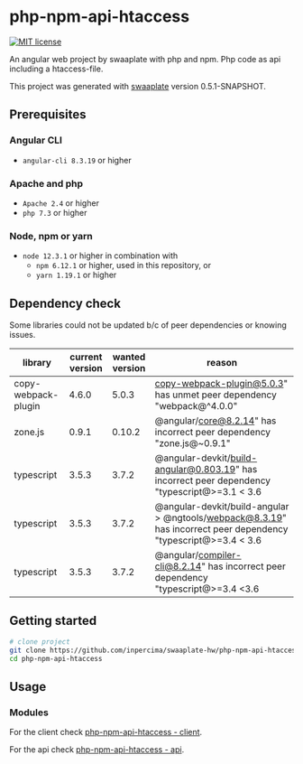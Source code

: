 # php-npm-api-htaccess

[![MIT license](https://img.shields.io/badge/license-MIT-blue.svg)](./LICENSE.md)

An angular web project by swaaplate with php and npm. Php code as api including a htaccess-file.

This project was generated with [swaaplate](https://github.com/inpercima/swaaplate) version 0.5.1-SNAPSHOT.

## Prerequisites

### Angular CLI

* `angular-cli 8.3.19` or higher

### Apache and php

* `Apache 2.4` or higher
* `php 7.3` or higher

### Node, npm or yarn

* `node 12.3.1` or higher in combination with
  * `npm 6.12.1` or higher, used in this repository, or
  * `yarn 1.19.1` or higher

## Dependency check

Some libraries could not be updated b/c of peer dependencies or knowing issues.

| library    | current version | wanted version | reason |
| ---------- | --------------- | -------------- | ------ |
| copy-webpack-plugin | 4.6.0 | 5.0.3 | copy-webpack-plugin@5.0.3" has unmet peer dependency "webpack@^4.0.0" |
| zone.js    | 0.9.1           | 0.10.2         | @angular/core@8.2.14" has incorrect peer dependency "zone.js@~0.9.1" |
| typescript | 3.5.3           | 3.7.2          | @angular-devkit/build-angular@0.803.19" has incorrect peer dependency "typescript@>=3.1 < 3.6 |
| typescript | 3.5.3           | 3.7.2          | @angular-devkit/build-angular > @ngtools/webpack@8.3.19" has incorrect peer dependency "typescript@>=3.4 < 3.6 |
| typescript | 3.5.3           | 3.7.2          | @angular/compiler-cli@8.2.14" has incorrect peer dependency "typescript@>=3.4 <3.6 |

## Getting started

```bash
# clone project
git clone https://github.com/inpercima/swaaplate-hw/php-npm-api-htaccess
cd php-npm-api-htaccess
```

## Usage

### Modules

For the client check [php-npm-api-htaccess - client](https://github.com/inpercima/php-npm-api-htaccess/tree/master/client).

For the api check [php-npm-api-htaccess - api](https://github.com/inpercima/php-npm-api-htaccess/tree/master/api).
